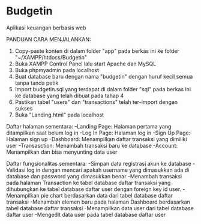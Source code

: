 # Budgetin
Aplikasi keuangan berbasis web

PANDUAN CARA MENJALANKAN:
1. Copy-paste konten di dalam folder "app" pada berkas ini ke folder "~/XAMPP/htdocs/Budgetin"
2. Buka XAMPP Control Panel lalu start Apache dan MySQL
3. Buka phpmyadmin pada localhost
4. Buat database baru dengan nama "budgetin" dengan huruf kecil semua tanpa tanda petik
5. Import budgetin.sql yang terdapat di dalam folder "sql" pada berkas ini ke database yang telah dibuat pada tahap 4
6. Pastikan tabel "users" dan "transactions" telah ter-import dengan sukses
7. Buka "Landing.html" pada localhost


Daftar halaman sementara:
-Landing Page: Halaman pertama yang ditampilkan saat belum log in
-Log In Page: Halaman log in
-Sign Up Page: Halaman sign up
-Dashboard: Menampilkan daftar transaksi yang dimiliki user
-Transasction: Menambah transaksi baru ke database
-Account: Menampilkan dan bisa menyunting data user

Daftar fungsionalitas sementara:
-Simpan data registrasi akun ke database
-Validasi log in dengan mencari apakah username yang dimasukkan ada di database dan password yang dimasukkan benar
-Menambah transaksi pada halaman Transaction ke tabel database daftar transaksi yang dihubungkan ke tabel database daftar user dengan foreign key id user.
-Menampilkan pie chart berdasarkan data dari tabel database daftar transaksi
-Menambah elemen baru pada halaman Dashboard berdasarkan tabel database daftar transaksi
-Menampilkan data user dari tabel database daftar user
-Mengedit data user pada tabel database daftar user
